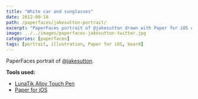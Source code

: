 ```yaml
---
title: "White car and sunglasses"
date: 2012-09-18
path: /paperfaces/jakesutton-portrait/
excerpt: "PaperFaces portrait of @jakesutton drawn with Paper for iOS on an iPad."
image: ../../images/paperfaces-jakesutton-twitter.jpg
categories: [paperfaces]
tags: [portrait, illustration, Paper for iOS, beard]
---
```


PaperFaces portrait of [@jakesutton](https://twitter.com/jakesutton).

**Tools used:**

- [LunaTik Alloy Touch Pen](https://www.amazon.com/gp/product/B00821TR7G/ref=as_li_ss_tl?ie=UTF8&tag=mademist-20&linkCode=as2&camp=1789&creative=390957&creativeASIN=B00821TR7G)
- [Paper for iOS](https://paper.bywetransfer.com/)

